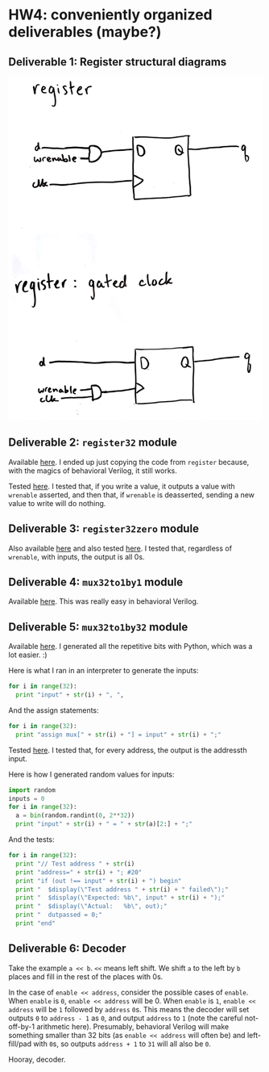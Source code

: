 # HW4: conveniently organized deliverables (maybe?)

## Deliverable 1: Register structural diagrams

![Register diagrams](images/register_diagrams.jpg)

## Deliverable 2: `register32` module

Available [here](register.v). I ended up just copying the code from `register` because, with the magics of behavioral Verilog, it still works.

Tested [here](register.t.v). I tested that, if you write a value, it outputs a value with `wrenable` asserted, and then that, if `wrenable` is deasserted, sending a new value to write will do nothing.

## Deliverable 3: `register32zero` module

Also available [here](register.v) and also tested [here](register.t.v). I tested that, regardless of `wrenable`, with inputs, the output is all 0s.

## Deliverable 4: `mux32to1by1` module

Available [here](mux.v). This was really easy in behavioral Verilog.

## Deliverable 5: `mux32to1by32` module

Available [here](mux.v). I generated all the repetitive bits with Python, which was a lot easier. :)

Here is what I ran in an interpreter to generate the inputs:
```python
for i in range(32):
  print "input" + str(i) + ", ",
```

And the assign statements:
```python
for i in range(32):
  print "assign mux[" + str(i) + "] = input" + str(i) + ";"
```

Tested [here](mux.t.v). I tested that, for every address, the output is the addressth input.

Here is how I generated random values for inputs:
```python
import random
inputs = 0
for i in range(32):
  a = bin(random.randint(0, 2**32))
  print "input" + str(i) + " = " + str(a)[2:] + ";"
```

And the tests:
```python
for i in range(32):
  print "// Test address " + str(i)
  print "address=" + str(i) + "; #20"
  print "if (out !== input" + str(i) + ") begin"
  print "  $display(\"Test address " + str(i) + " failed\");"
  print "  $display(\"Expected: %b\", input" + str(i) + ");"
  print "  $display(\"Actual:   %b\", out);"
  print "  dutpassed = 0;"
  print "end"
```

## Deliverable 6: Decoder

Take the example `a << b`. `<<` means left shift. We shift `a` to the left by `b` places and fill in the rest of the places with 0s.

In the case of `enable << address`, consider the possible cases of `enable`. When `enable` is `0`, `enable << address` will be 0. When `enable` is `1`, `enable << address` will be `1` followed by `address` `0`s. This means the decoder will set outputs `0` to `address - 1` as `0`, and output `address` to `1` (note the careful not-off-by-1 arithmetic here). Presumably, behavioral Verilog will make something smaller than 32 bits (as `enable << address` will often be) and left-fill/pad with `0`s, so outputs `address + 1` to `31` will all also be `0`.

Hooray, decoder.
